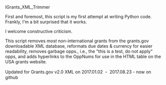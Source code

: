 IGrants_XML_Trimmer

First and foremost, this script is my first attempt at writing Python code. Frankly, I'm a bit surprised that it works. 

I welcome constructive criticism. 

This script removes *most* non-international grants from the grants.gov downloadable XML database, reformats due dates & currency for easier readability, removes garbage opps., i.e., the "this is a test, do not apply" opps, and adds hyperlinks to the OppNums for use in the HTML table on the USA grants website.

Updated for Grants.gov v2.0 XML on 2017.01.02 
・ 2017.08.23 - now on github

